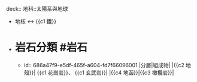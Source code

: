 deck:: 地科::太陽系與地球

- 地核 <-> {{c1 鐵}}
- # 岩石分類 #岩石
	- id:: 686a47f9-e5df-465f-a604-fd7f66096001
	  |分層|組成物|
	  |{{c2 地殼}}| {{c1 花崗岩}}、 {{c1 玄武岩}}|
	  |{{c4 地函}}|{{c3 橄欖岩}}|